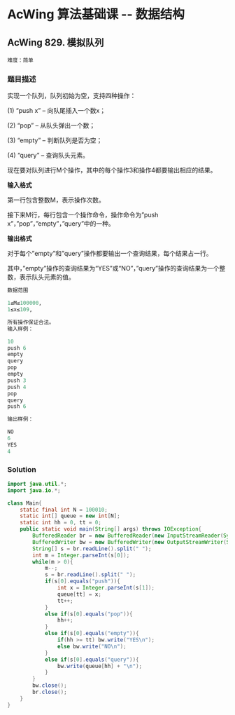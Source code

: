 # AcWing 算法基础课 -- 数据结构

## AcWing 829. 模拟队列 

`难度：简单`

### 题目描述

实现一个队列，队列初始为空，支持四种操作：

(1) “push x” – 向队尾插入一个数x；

(2) “pop” – 从队头弹出一个数；

(3) “empty” – 判断队列是否为空；

(4) “query” – 查询队头元素。

现在要对队列进行M个操作，其中的每个操作3和操作4都要输出相应的结果。

**输入格式**

第一行包含整数M，表示操作次数。

接下来M行，每行包含一个操作命令，操作命令为”push x”，”pop”，”empty”，”query”中的一种。

**输出格式**

对于每个”empty”和”query”操作都要输出一个查询结果，每个结果占一行。

其中，”empty”操作的查询结果为“YES”或“NO”，”query”操作的查询结果为一个整数，表示队头元素的值。

```r
数据范围

1≤M≤100000,
1≤x≤109,

所有操作保证合法。
输入样例：

10
push 6
empty
query
pop
empty
push 3
push 4
pop
query
push 6

输出样例：

NO
6
YES
4
```

### Solution

```java
import java.util.*;
import java.io.*;

class Main{
    static final int N = 100010;
    static int[] queue = new int[N];
    static int hh = 0, tt = 0;
    public static void main(String[] args) throws IOException{
        BufferedReader br = new BufferedReader(new InputStreamReader(System.in));
        BufferedWriter bw = new BufferedWriter(new OutputStreamWriter(System.out));
        String[] s = br.readLine().split(" ");
        int m = Integer.parseInt(s[0]);
        while(m > 0){
            m--;
            s = br.readLine().split(" ");
            if(s[0].equals("push")){
                int x = Integer.parseInt(s[1]);
                queue[tt] = x;
                tt++;
            }
            else if(s[0].equals("pop")){
                hh++;
            }
            else if(s[0].equals("empty")){
                if(hh >= tt) bw.write("YES\n");
                else bw.write("NO\n");
            }
            else if(s[0].equals("query")){
                bw.write(queue[hh] + "\n");
            }
        }
        bw.close();
        br.close();
    }
}
```